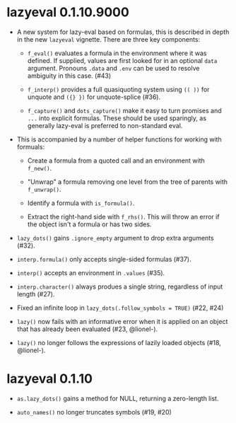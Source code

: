# lazyeval 0.1.10.9000

* A new system for lazy-eval based on formulas, this is described in depth in
  the new `lazyeval` vignette. There are three key components:
  
  * `f_eval()` evaluates a formula in the environment where it was defined. 
    If supplied, values are first looked for in an optional `data` argument. 
    Pronouns `.data` and `.env` can be used to resolve ambiguity in this case.
    (#43)
    
  * `f_interp()` provides a full quasiquoting system using `(( ))` for unquote
    and `({} })` for unquote-splice (#36).
 
  * `f_capture()` and `dots_capture()` make it easy to turn promises
    and `...` into explicit formulas. These should be used sparingly, as
    generally lazy-eval is preferred to non-standard eval.

* This is accompanied by a number of helper functions for working with
  formuals:
  
  * Create a formula from a quoted call and an environment with 
    `f_new()`.
  
  * "Unwrap" a formula removing one level from the tree of 
    parents with `f_unwrap()`.
    
  * Identify a formula with `is_formula()`.
  
  * Extract the right-hand side with `f_rhs()`. This will throw an error 
    if the object isn't a formula or has two sides.

* `lazy_dots()` gains `.ignore_empty` argument to drop extra arguments (#32).

* `interp.formula()` only accepts single-sided formulas (#37).

* `interp()` accepts an environment in `.values` (#35).

* `interp.character()` always produes a single string, regardless of
  input length (#27).

* Fixed an infinite loop in `lazy_dots(.follow_symbols = TRUE)` (#22, #24)

* `lazy()` now fails with an informative error when it is applied on
  an object that has already been evaluated (#23, @lionel-).

* `lazy()` no longer follows the expressions of lazily loaded objects
  (#18, @lionel-).

# lazyeval 0.1.10

* `as.lazy_dots()` gains a method for NULL, returning a zero-length
  list.

* `auto_names()` no longer truncates symbols (#19, #20)
